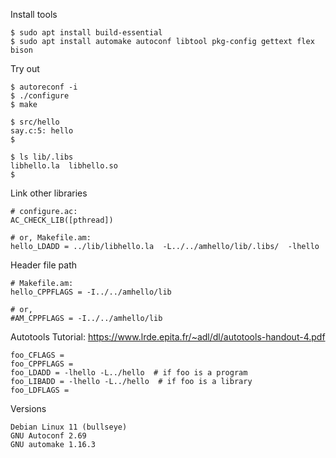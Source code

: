 Install tools
```
$ sudo apt install build-essential
$ sudo apt install automake autoconf libtool pkg-config gettext flex bison
```

Try out
```
$ autoreconf -i
$ ./configure
$ make

$ src/hello
say.c:5: hello
$

$ ls lib/.libs
libhello.la  libhello.so
$
```

Link other libraries

```
# configure.ac:
AC_CHECK_LIB([pthread])

# or, Makefile.am:
hello_LDADD = ../lib/libhello.la  -L../../amhello/lib/.libs/  -lhello
```

Header file path
```
# Makefile.am:
hello_CPPFLAGS = -I../../amhello/lib

# or,
#AM_CPPFLAGS = -I../../amhello/lib
```

Autotools Tutorial:
https://www.lrde.epita.fr/~adl/dl/autotools-handout-4.pdf

```
foo_CFLAGS =
foo_CPPFLAGS =
foo_LDADD = -lhello -L../hello  # if foo is a program
foo_LIBADD = -lhello -L../hello  # if foo is a library
foo_LDFLAGS =
```

Versions
```
Debian Linux 11 (bullseye)
GNU Autoconf 2.69
GNU automake 1.16.3
```
